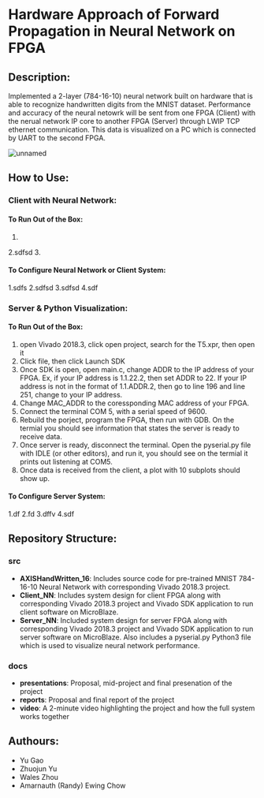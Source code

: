 # Hardware Approach of Forward Propagation in Neural Network on FPGA

## Description:
Implemented a 2-layer (784-16-10) neural network built on hardware that is able to recognize handwritten digits from the MNIST dataset. Performance and accuracy of the neural netowrk will be sent from one FPGA (Client) with the nerual network IP core to another FPGA (Server) through LWIP TCP ethernet communication. This data is visualized on a PC which is connected by UART to the second FPGA.

![unnamed](https://user-images.githubusercontent.com/71918289/114693748-e9dec000-9ce7-11eb-8b89-381dd94d94c1.png)


## How to Use:
### Client with Neural Network:
#### To Run Out of the Box:
1.
2.sdfsd
3.

#### To Configure Neural Network or Client System:
1.sdfs
2.sdfsd
3.sdfsd
4.sdf

### Server & Python Visualization:
#### To Run Out of the Box:
1. open Vivado 2018.3, click open project, search for the T5.xpr, then open it
2. Click file, then click Launch SDK
3. Once SDK is open, open main.c, change ADDR to the IP address of your FPGA. Ex, if your IP address is 1.1.22.2, then set ADDR to 22. If your IP address is not in the format of 1.1.ADDR.2, then go to line 196 and line 251, change to your IP address.
4. Change MAC_ADDR to the coressponding MAC address of your FPGA. 
5. Connect the terminal COM 5, with a serial speed of 9600.
6. Rebuild the porject, program the FPGA, then run with GDB. On the termial you should see information that states the server is ready to receive data.
7. Once server is ready, disconnect the terminal. Open the pyserial.py file with IDLE (or other editors), and run it, you should see on the termial it prints out listening at COM5.
8. Once data is received from the client, a plot with 10 subplots should show up.

#### To Configure Server System:
1.df
2.fd
3.dffv
4.sdf

## Repository Structure:
### src
- **AXISHandWritten_16**: Includes source code for pre-trained MNIST 784-16-10 Neural Network with corresponding Vivado 2018.3 project.
- **Client_NN**: Includes system design for client FPGA along with corresponding Vivado 2018.3 project and Vivado SDK application to run client software on MicroBlaze.
- **Server_NN**: Included system design for server FPGA along with corresponding Vivado 2018.3 project and Vivado SDK application to run server software on MicroBlaze. Also includes a pyserial.py Python3 file which is used to visualize neural network performance.

### docs
- **presentations**: Proposal, mid-project and final presenation of the project
- **reports**: Proposal and final report of the project
- **video**: A 2-minute video highlighting the project and how the full system works together

## Authours:
- Yu Gao
- Zhuojun Yu
- Wales Zhou
- Amarnauth (Randy) Ewing Chow


